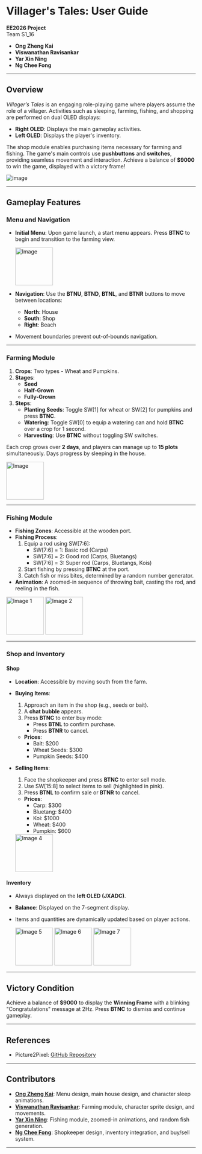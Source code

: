 # **Villager's Tales: User Guide**

**EE2026 Project**  
Team S1_16
- **Ong Zheng Kai**
- **Viswanathan Ravisankar**
- **Yar Xin Ning**
- **Ng Chee Fong**

---

## **Overview**

*Villager’s Tales* is an engaging role-playing game where players assume the role of a villager. Activities such as sleeping, farming, fishing, and shopping are performed on dual OLED displays:
- **Right OLED**: Displays the main gameplay activities.
- **Left OLED**: Displays the player's inventory.

The shop module enables purchasing items necessary for farming and fishing. The game's main controls use **pushbuttons** and **switches**, providing seamless movement and interaction. Achieve a balance of **$9000** to win the game, displayed with a victory frame!

![image](https://github.com/user-attachments/assets/8521e41d-906c-44a6-adb5-4f67f3a2c573)

---

## **Gameplay Features**

### **Menu and Navigation**
- **Initial Menu**: Upon game launch, a start menu appears. Press **BTNC** to begin and transition to the farming view.
  
  <img src= "https://github.com/user-attachments/assets/ea280107-01bf-443c-adf6-a83054ab527d" alt="Image" height="100">

- **Navigation**: Use the **BTNU**, **BTND**, **BTNL**, and **BTNR** buttons to move between locations:
    - **North**: House
    - **South**: Shop
    - **Right**: Beach
- Movement boundaries prevent out-of-bounds navigation.

---

### **Farming Module**
1. **Crops**: Two types - Wheat and Pumpkins.
2. **Stages**:
    - **Seed**
    - **Half-Grown**
    - **Fully-Grown**
3. **Steps**:
    - **Planting Seeds**: Toggle SW[1] for wheat or SW[2] for pumpkins and press **BTNC**.
    - **Watering**: Toggle SW[0] to equip a watering can and hold **BTNC** over a crop for 1 second.
    - **Harvesting**: Use **BTNC** without toggling SW switches.

Each crop grows over **2 days**, and players can manage up to **15 plots** simultaneously. Days progress by sleeping in the house.

<img src= "https://github.com/user-attachments/assets/d837a3ec-4db8-4600-ba40-de375396e69a" alt="Image" height="100">


---

### **Fishing Module**
- **Fishing Zones**: Accessible at the wooden port.
- **Fishing Process**:
    1. Equip a rod using SW[7:6]:
        - SW[7:6] = 1: Basic rod (Carps)
        - SW[7:6] = 2: Good rod (Carps, Bluetangs)
        - SW[7:6] = 3: Super rod (Carps, Bluetangs, Kois)
    2. Start fishing by pressing **BTNC** at the port.
    3. Catch fish or miss bites, determined by a random number generator.
- **Animation**: A zoomed-in sequence of throwing bait, casting the rod, and reeling in the fish.

<img src="https://github.com/user-attachments/assets/a30c5007-cfad-4317-a6b7-b6b4b874f779" alt="Image 1" height="100">

<img src="https://github.com/user-attachments/assets/af8857c8-7ddc-4b6b-b8b7-27f78ec7dfec" alt="Image 2" height="100">

---

### **Shop and Inventory**
#### **Shop**
- **Location**: Accessible by moving south from the farm.
- **Buying Items**:
    1. Approach an item in the shop (e.g., seeds or bait).
    2. A **chat bubble** appears.
    3. Press **BTNC** to enter buy mode:
        - Press **BTNL** to confirm purchase.
        - Press **BTNR** to cancel.
    - **Prices**:
        - Bait: $200
        - Wheat Seeds: $300
        - Pumpkin Seeds: $400
- **Selling Items**:
    1. Face the shopkeeper and press **BTNC** to enter sell mode.
    2. Use SW[15:8] to select items to sell (highlighted in pink).
    3. Press **BTNL** to confirm sale or **BTNR** to cancel.
    - **Prices**:
        - Carp: $300
        - Bluetang: $400
        - Koi: $1000
        - Wheat: $400
        - Pumpkin: $600
          
    <img src="https://github.com/user-attachments/assets/4fff0b35-15d5-4f2a-8fb9-7cc7faed1f38" alt="Image 4" height="100">

#### **Inventory**
- Always displayed on the **left OLED (JXADC)**.
- **Balance**: Displayed on the 7-segment display.
- Items and quantities are dynamically updated based on player actions.
  
    <img src="https://github.com/user-attachments/assets/760ed4cd-3c11-4757-a039-885b9e97035f" alt="Image 5" height="100"> <img src="https://github.com/user-attachments/assets/1836db96-5658-4702-b2f3-2b2c74ce4524" alt="Image 6" height="100"> <img src="https://github.com/user-attachments/assets/e8917c5d-c0d2-4442-8d8a-264c60b1431a" alt="Image 7" height="100">
---

## **Victory Condition**
Achieve a balance of **$9000** to display the **Winning Frame** with a blinking "Congratulations" message at 2Hz. Press **BTNC** to dismiss and continue gameplay.

---

## **References**
- Picture2Pixel: [GitHub Repository](https://github.com/gu0y1/picture2pixel)

---

## **Contributors**
- **[Ong Zheng Kai](https://github.com/itsZK12)**: Menu design, main house design, and character sleep animations.
- **[Viswanathan Ravisankar](https://github.com/ravi-viswa105)**: Farming module, character sprite design, and movements.
- **[Yar Xin Ning](https://github.com/yarxinning29)**: Fishing module, zoomed-in animations, and random fish generation.
- **[Ng Chee Fong](https://github.com/NCF3535)**: Shopkeeper design, inventory integration, and buy/sell system.

---
